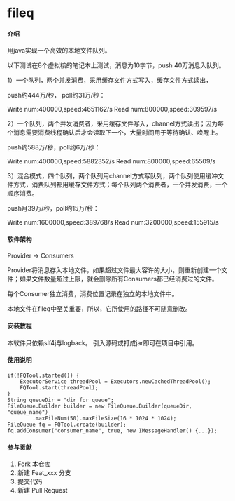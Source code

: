 # fileq

#### 介绍
用java实现一个高效的本地文件队列。

以下测试在8个虚拟核的笔记本上测试，消息为10字节，push 40万消息入队列。

1）一个队列，两个并发消费，采用缓存文件方式写入，缓存文件方式读出，

push约444万/秒， poll约31万/秒：

Write num:400000,speed:4651162/s
Read num:800000,speed:309597/s

2）一个队列，两个并发消费者，采用缓存文件写入，channel方式读出；因为每个消息需要消费线程确认后才会读取下一个，大量时间用于等待确认、唤醒上。

push约588万/秒，poll约6万/秒：

Write num:400000,speed:5882352/s
Read num:800000,speed:65509/s


3）混合模式，四个队列，两个队列用channel方式写队列，两个队列使用缓冲文件方式，消费队列都用缓存文件方式；每个队列两个消费者，一个并发消费，一个顺序消费。

push月39万/秒，poll约15万/秒：

Write num:1600000,speed:389768/s
Read num:3200000,speed:155915/s

#### 软件架构
Provider -> Consumers

Provider将消息存入本地文件，如果超过文件最大容许的大小，则重新创建一个文件；如果文件数量超过上限，就会删除所有Consumers都已经消费过的文件。

每个Consumer独立消费，消费位置记录在独立的本地文件中。

本地文件在fileq中至关重要，所以，它所使用的路径不可随意删改。



#### 安装教程

本软件只依赖slf4j与logback。
引入源码或打成jar即可在项目中引用。

#### 使用说明


```
if(!FQTool.started()) {
    ExecutorService threadPool = Executors.newCachedThreadPool();
    FQTool.start(threadPool);
}
String queueDir = "dir for queue";
FileQueue.Builder builder = new FileQueue.Builder(queueDir, "queue_name")
        .maxFileNum(50).maxFileSize(16 * 1024 * 1024);
FileQueue fq = FQTool.create(builder);
fq.addConsumer("consumer_name", true, new IMessageHandler() {...});
```


#### 参与贡献

1.  Fork 本仓库
2.  新建 Feat_xxx 分支
3.  提交代码
4.  新建 Pull Request